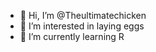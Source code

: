 - 👋 Hi, I’m @Theultimatechicken
- 👀 I’m interested in laying eggs
- 🌱 I’m currently learning R



<!---
Theultimatechicken/Theultimatechicken is a ✨ special ✨ repository because its `README.md` (this file) appears on your GitHub profile.
You can click the Preview link to take a look at your changes.
--->
